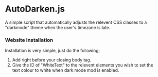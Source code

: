 # AutoDarken.js
A simple script that automatically adjusts the relevent CSS classes to a "darkmode" theme when the user's timezone is late.

### Website Installation
Installation is very simple, just do the following;
1. Add <code><script src="https://renovatesoftware.com:140/js/AutoDarken.js"></script></code> right before your closing body tag.
2. Give the ID of "WhiteText" to the relevent elements you wish to set the text colour to white when dark mode mod is enabled. 
